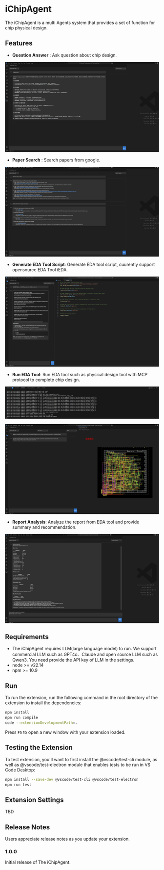 # iChipAgent

The iChipAgent is a multi Agents system that provides a set of function for chip physical design.

## Features

- **Question Answer** : Ask question about chip design.

![QA](./images/QA.png "QA")

- **Paper Search** : Search papers from google.

![PaperSearch](./images/paper-search.png "PaperSearch")

- **Generate EDA Tool Script**: Generate EDA tool script, cuurently support opensource EDA Tool iEDA.

![GenerateScript](./images/generate-script.png "GenerateScript")

- **Run EDA Tool**: Run EDA tool such as physical design tool with MCP protocol to complete chip design.

![RunTool](./images/run-tool.png "RunTool")

![LayoutShow](./images/layout-show.png "LayoutShow")

- **Report Analysis**: Analyze the report from EDA tool and provide summary and recommendation.

![ReportAnalysis](./images/report-analysis.png "ReportAnalysis")



## Requirements

- The iChipAgent requires LLM(large language model) to run. We support commercial LLM such as GPT4o、Claude and open source LLM such as Qwen3. You need provide the API key of LLM in the settings.
- node >= v22.14
- npm >= 10.9

## Run

To run the extension, run the following command in the root directory of the extension to install the dependencies:

```bash
npm install
npm run compile
code --extensionDevelopmentPath=.
```
Press `F5` to open a new window with your extension loaded.

## Testing the Extension

To test extension, you'll want to first install the @vscode/test-cli module, as well as @vscode/test-electron module that enables tests to be run in VS Code Desktop:

```bash
npm install --save-dev @vscode/test-cli @vscode/test-electron
npm run test
```

## Extension Settings

TBD


## Release Notes

Users appreciate release notes as you update your extension.

### 1.0.0

Initial release of The iChipAgent.


